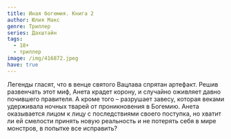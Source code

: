 ```yaml
---
title: Иная богемия. Книга 2
author: Юлия Макс
genre: Триллер
series: Дахштайн
tags:
  - 18+
  - триллер
image: /img/416872.jpeg
have: true
---
```

Легенды гласят, что в венце святого Вацлава спрятан артефакт. Решив развенчать этот миф, Анета крадет корону, и случайно оживляет давно почившего правителя. А кроме того – разрушает завесу, которая веками удерживала ночных тварей от проникновения в Богемию. Анета оказывается лицом к лицу с последствиями своего поступка, но хватит ли ей смелости принять новую реальность и не потерять себя в мире монстров, в попытке все исправить?